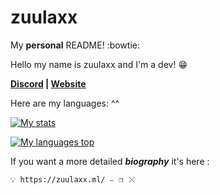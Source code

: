 # zuulaxx
My __personal__ README!  :bowtie:

Hello my name is zuulaxx and I'm a dev! 😁



**[Discord](https://discord.gg/6jmGFVWAGk) | [Website](https://zuulaxx.ml)**

Here are my languages: ^^ 

[![My stats](https://ghstats.stilic.ml/api?username=zuulaxx89&hide_title=true&theme=dark)](https://github.com/anuraghazra/github-readme-stats)

[![My languages top](https://ghstats.stilic.ml/api/top-langs/?username=zuulaxx89&hide_title=true&theme=dark)](https://github.com/anuraghazra/github-readme-stats)

If you want a more detailed ***biography*** it's here : 

``💡 https://zuulaxx.ml/ ⎯⠀❐⠀⤬ ``
